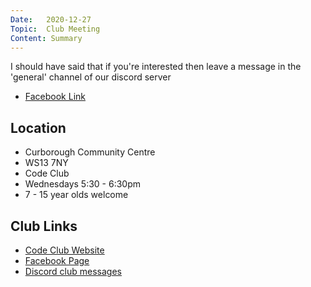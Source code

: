 ```yaml
---
Date:   2020-12-27
Topic:  Club Meeting
Content: Summary
---
```

I should have said that if you're interested then leave a message in the 'general' channel of our discord server



* [Facebook Link](https://www.facebook.com/1481985248595237/posts/3371841929609550/)

## Location

* Curborough Community Centre
* WS13 7NY
* Code Club
* Wednesdays 5:30 - 6:30pm
* 7 - 15 year olds welcome

## Club Links

* [Code Club Website](https://lichfield-code-club.github.io/)
* [Facebook Page](https://www.facebook.com/LichfieldCoders)
* [Discord club messages](https://discord.gg/szz6xGK)

